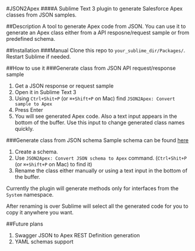 #JSON2Apex 
####A Sublime Text 3 plugin to generate Salesforce Apex classes from JSON samples.

##Description
A tool to generate Apex code from JSON. You can use it to generate an Apex class either from a API resposne/request sample or from predefined schema.

##Installation
###Manual
Clone this repo to `your_sublime_dir/Packages/`. Restart Sublime if needed.

##How to use it
###Generate class from JSON API request/response sample
1. Get a JSON response or request sample
2. Open it in Sublime Text 3
3. Using `Ctrl+Shit+P` (or `⌘+Shift+P` on Mac) find `JSON2Apex: Convert sample to Apex`
4. Press Enter
5. You will see generated Apex code. Also a text input appears in the bottom of the buffer. Use this input to change generated class names quickly.

###Generate class from JSON schema
Sample schema can be found [here](https://github.com/nchursin/json2apex/blob/master/schema_sample.json "Schema Sample")

1. Create a schema.
2. Use `JSON2Apex: Convert JSON schema to Apex` command. (`Ctrl+Shit+P` (or `⌘+Shift+P` on Mac) to find it)
3. Rename the class either manually or using a text input in the bottom of the buffer.

Currently the plugin will generate methods only for interfaces from the `System` namespace. 

After renaming is over Sublime will select all the generated code for you to copy it anywhere you want.

##Future plans

1. Swagger JSON to Apex REST Definition generation
2. YAML schemas support